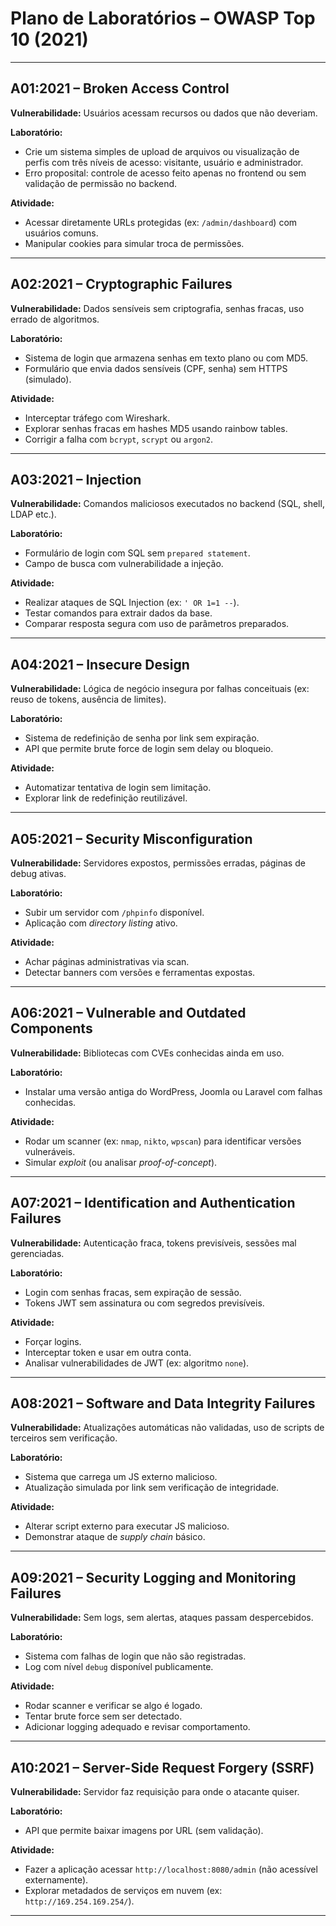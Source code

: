 # Plano de Laboratórios – OWASP Top 10 (2021)

---

## A01:2021 – Broken Access Control

**Vulnerabilidade:** Usuários acessam recursos ou dados que não deveriam.

**Laboratório:**

- Crie um sistema simples de upload de arquivos ou visualização de perfis com três níveis de acesso: visitante, usuário e administrador.
- Erro proposital: controle de acesso feito apenas no frontend ou sem validação de permissão no backend.

**Atividade:**

- Acessar diretamente URLs protegidas (ex: `/admin/dashboard`) com usuários comuns.
- Manipular cookies para simular troca de permissões.

---

## A02:2021 – Cryptographic Failures

**Vulnerabilidade:** Dados sensíveis sem criptografia, senhas fracas, uso errado de algoritmos.

**Laboratório:**

- Sistema de login que armazena senhas em texto plano ou com MD5.
- Formulário que envia dados sensíveis (CPF, senha) sem HTTPS (simulado).

**Atividade:**

- Interceptar tráfego com Wireshark.
- Explorar senhas fracas em hashes MD5 usando rainbow tables.
- Corrigir a falha com `bcrypt`, `scrypt` ou `argon2`.

---

## A03:2021 – Injection

**Vulnerabilidade:** Comandos maliciosos executados no backend (SQL, shell, LDAP etc.).

**Laboratório:**

- Formulário de login com SQL sem `prepared statement`.
- Campo de busca com vulnerabilidade a injeção.

**Atividade:**

- Realizar ataques de SQL Injection (ex: `' OR 1=1 --`).
- Testar comandos para extrair dados da base.
- Comparar resposta segura com uso de parâmetros preparados.

---

## A04:2021 – Insecure Design

**Vulnerabilidade:** Lógica de negócio insegura por falhas conceituais (ex: reuso de tokens, ausência de limites).

**Laboratório:**

- Sistema de redefinição de senha por link sem expiração.
- API que permite brute force de login sem delay ou bloqueio.

**Atividade:**

- Automatizar tentativa de login sem limitação.
- Explorar link de redefinição reutilizável.

---

## A05:2021 – Security Misconfiguration

**Vulnerabilidade:** Servidores expostos, permissões erradas, páginas de debug ativas.

**Laboratório:**

- Subir um servidor com `/phpinfo` disponível.
- Aplicação com _directory listing_ ativo.

**Atividade:**

- Achar páginas administrativas via scan.
- Detectar banners com versões e ferramentas expostas.

---

## A06:2021 – Vulnerable and Outdated Components

**Vulnerabilidade:** Bibliotecas com CVEs conhecidas ainda em uso.

**Laboratório:**

- Instalar uma versão antiga do WordPress, Joomla ou Laravel com falhas conhecidas.

**Atividade:**

- Rodar um scanner (ex: `nmap`, `nikto`, `wpscan`) para identificar versões vulneráveis.
- Simular _exploit_ (ou analisar _proof-of-concept_).

---

## A07:2021 – Identification and Authentication Failures

**Vulnerabilidade:** Autenticação fraca, tokens previsíveis, sessões mal gerenciadas.

**Laboratório:**

- Login com senhas fracas, sem expiração de sessão.
- Tokens JWT sem assinatura ou com segredos previsíveis.

**Atividade:**

- Forçar logins.
- Interceptar token e usar em outra conta.
- Analisar vulnerabilidades de JWT (ex: algoritmo `none`).

---

## A08:2021 – Software and Data Integrity Failures

**Vulnerabilidade:** Atualizações automáticas não validadas, uso de scripts de terceiros sem verificação.

**Laboratório:**

- Sistema que carrega um JS externo malicioso.
- Atualização simulada por link sem verificação de integridade.

**Atividade:**

- Alterar script externo para executar JS malicioso.
- Demonstrar ataque de _supply chain_ básico.

---

## A09:2021 – Security Logging and Monitoring Failures

**Vulnerabilidade:** Sem logs, sem alertas, ataques passam despercebidos.

**Laboratório:**

- Sistema com falhas de login que não são registradas.
- Log com nível `debug` disponível publicamente.

**Atividade:**

- Rodar scanner e verificar se algo é logado.
- Tentar brute force sem ser detectado.
- Adicionar logging adequado e revisar comportamento.

---

## A10:2021 – Server-Side Request Forgery (SSRF)

**Vulnerabilidade:** Servidor faz requisição para onde o atacante quiser.

**Laboratório:**

- API que permite baixar imagens por URL (sem validação).

**Atividade:**

- Fazer a aplicação acessar `http://localhost:8080/admin` (não acessível externamente).
- Explorar metadados de serviços em nuvem (ex: `http://169.254.169.254/`).

---
